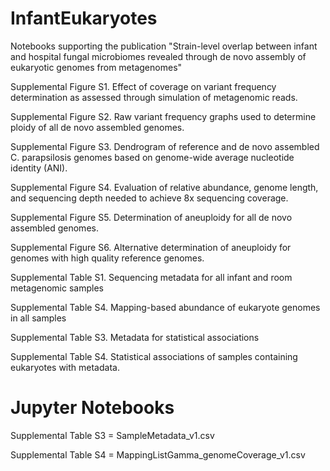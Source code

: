 # InfantEukaryotes
Notebooks supporting the publication "Strain-level overlap between infant and hospital fungal microbiomes revealed through de novo assembly of eukaryotic genomes from metagenomes"

Supplemental Figure S1. Effect of coverage on variant frequency determination as assessed through simulation of metagenomic reads.

Supplemental Figure S2. Raw variant frequency graphs used to determine ploidy of all de novo assembled genomes.

Supplemental Figure S3. Dendrogram of reference and de novo assembled C. parapsilosis genomes based on genome-wide average nucleotide identity (ANI). 

Supplemental Figure S4. Evaluation of relative abundance, genome length, and sequencing depth needed to achieve 8x sequencing coverage.

Supplemental Figure S5. Determination of aneuploidy for all de novo assembled genomes.

Supplemental Figure S6. Alternative determination of aneuploidy for genomes with high quality reference genomes.

Supplemental Table S1. Sequencing metadata for all infant and room metagenomic samples

Supplemental Table S4. Mapping-based abundance of eukaryote genomes in all samples

Supplemental Table S3. Metadata for statistical associations 

Supplemental Table S4. Statistical associations of samples containing eukaryotes with metadata.

# Jupyter Notebooks

Supplemental Table S3 = SampleMetadata_v1.csv

Supplemental Table S4 = MappingListGamma_genomeCoverage_v1.csv
